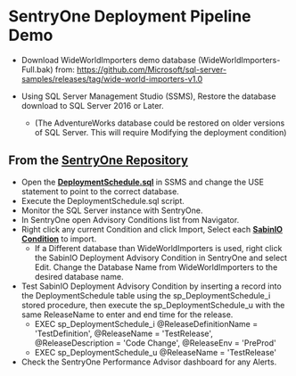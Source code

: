 # SentryOne Deployment Pipeline Demo

- Download WideWorldImporters demo database (WideWorldImporters-Full.bak) from: https://github.com/Microsoft/sql-server-samples/releases/tag/wide-world-importers-v1.0

- Using SQL Server Management Studio (SSMS), Restore the database download to SQL Server 2016 or Later.

  - (The AdventureWorks database could be restored on older versions of SQL Server. This will require Modifying the deployment condition)

## From the [SentryOne Repository](https://github.com/sabinio/SentryOne)

- Open the __[DeploymentSchedule.sql](https://github.com/sabinio/SentryOne/tree/WebinarConditions/Conditions/SabinIO%20Deployment.condition/DeploymentSchedule.sql)__ in SSMS and change the USE statement to point to the correct database.
- Execute the DeploymentSchedule.sql script.
- Monitor the SQL Server instance with SentryOne.
- In SentryOne open Advisory Conditions list from Navigator.
- Right click any current Condition and click Import, Select each __[SabinIO Condition](https://github.com/sabinio/SentryOne/tree/WebinarConditions/Conditions/)__ to import.
  - If a Different database than WideWorldImporters is used, right click the SabinIO Deployment Advisory Condition in SentryOne and select Edit. Change the Database Name from WideWorldImporters to the desired database name.
- Test SabinIO Deployment Advisory Condition by inserting a record into the DeploymentSchedule table using the sp_DeploymentSchedule_i stored procedure, then execute the sp_DeploymentSchedule_u with the same ReleaseName to enter and end time for the release.
  - EXEC sp_DeploymentSchedule_i @ReleaseDefinitionName = 'TestDefinition', @ReleaseName = 'TestRelease', @ReleaseDescription = 'Code Change', @ReleaseEnv = 'PreProd'
  - EXEC sp_DeploymentSchedule_u @ReleaseName = 'TestRelease'
- Check the SentryOne Performance Advisor dashboard for any Alerts.
